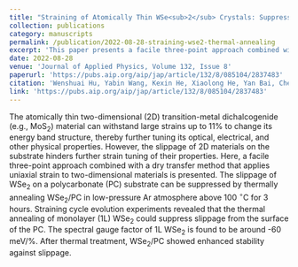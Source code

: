 ```yaml
---
title: "Straining of Atomically Thin WSe<sub>2</sub> Crystals: Suppressing Slippage by Thermal Annealing"
collection: publications
category: manuscripts
permalink: /publication/2022-08-28-straining-wse2-thermal-annealing
excerpt: 'This paper presents a facile three-point approach combined with a dry transfer method to apply uniaxial strain to two-dimensional materials, effectively suppressing slippage of WSe2 on substrate through thermal annealing.'
date: 2022-08-28
venue: 'Journal of Applied Physics, Volume 132, Issue 8'
paperurl: 'https://pubs.aip.org/aip/jap/article/132/8/085104/2837483'
citation: 'Wenshuai Hu, Yabin Wang, Kexin He, Xiaolong He, Yan Bai, Chenyang Liu, Nan Zhou, Haolin Wang, Peixian Li, Xiaohua Ma, Yong Xie. (2022). &quot;Straining of Atomically Thin WSe2 Crystals: Suppressing Slippage by Thermal Annealing.&quot; <i>Journal of Applied Physics</i>, 132(8).' 
link: 'https://pubs.aip.org/aip/jap/article/132/8/085104/2837483'
---
```


The atomically thin two-dimensional (2D) transition-metal dichalcogenide (e.g., MoS$_2$) material can withstand large strains up to 11% to change its energy band structure, thereby further tuning its optical, electrical, and other physical properties. However, the slippage of 2D materials on the substrate hinders further strain tuning of their properties. Here, a facile three-point approach combined with a dry transfer method that applies uniaxial strain to two-dimensional materials is presented. The slippage of WSe$_2$ on a polycarbonate (PC) substrate can be suppressed by thermally annealing WSe$_2$/PC in low-pressure Ar atmosphere above 100 $^{\circ}$C for 3 hours. Straining cycle evolution experiments revealed that the thermal annealing of monolayer (1L) WSe$_2$ could suppress slippage from the surface of the PC. The spectral gauge factor of 1L WSe$_2$ is found to be around -60 meV/%. After thermal treatment, WSe$_2$/PC showed enhanced stability against slippage.
